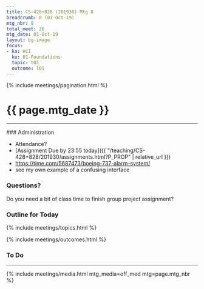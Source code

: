 ```yaml
---
title: CS-428+828 (201930) Mtg 8
breadcrumb: 8 (01-Oct-19)
mtg_nbr: 8
total_meet: 26
mtg_date: 01-Oct-19
layout: bg-image
focus:
- ka: HCI
  ku: 01-Foundations
  topic: t01
  outcome: l01
---
```

{% include meetings/pagination.html %}
<h1 class="text-center">{{ page.mtg_date }}</h1>
<hr />
### Administration

* Attendance?
* [Assignment Due by 23:55 today]({{ "/teaching/CS-428+828/201930/assignments.html?P_PROP" | relative_url }})
* <https://time.com/5687473/boeing-737-alarm-system/>
* see my own example of a confusing interface

### Questions?

Do you need a bit of class time to finish group project assignment?

### Outline for Today

{% include meetings/topics.html %}


{% include meetings/outcomes.html %}

### To Do

<hr />
{% include meetings/media.html mtg_media=off_med mtg=page.mtg_nbr %}
